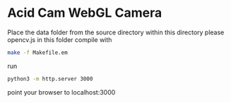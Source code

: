 
# Acid Cam WebGL Camera

Place the data folder from the source directory within this directory
please opencv.js in this folder
compile with 

```bash
make -f Makefile.em
```

run

```bash
python3 -m http.server 3000
```

point your browser to localhost:3000


